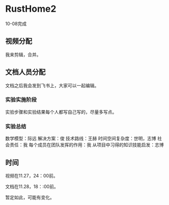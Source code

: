 # RustHome2
10-08完成


## 视频分配
我来剪辑，合并。

## 文档人员分配
文档之后我会发到飞书上，大家可以一起编辑。

### 实验实施阶段
实验步骤和实验结果每个人都写自己写的，尽量多写点。

### 实验总结
数学模型：际远
解决方案：俊
技术路线：王赫
时间空间复杂度：世明，志博
社会责任：我
每个成员在团队发挥的作用：我
从项目中习得的知识技能启发：志博

## 时间

视频在11.27，24：00前。

文档在11.28，18：:00前。

暂定如此，可能有变化。
